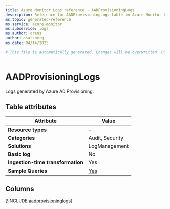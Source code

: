 ```yaml
---
title: Azure Monitor Logs reference - AADProvisioningLogs
description: Reference for AADProvisioningLogs table in Azure Monitor Logs.
ms.topic: generated-reference
ms.service: azure-monitor
ms.subservice: logs
ms.author: orens
author: osalzberg
ms.date: 04/14/2025

# This file is automatically generated. Changes will be overwritten. Do not change this file directly.
---
```


# AADProvisioningLogs

Logs generated by Azure AD Provisioning.


## Table attributes

|Attribute|Value|
|---|---|
|**Resource types**|-|
|**Categories**|Audit, Security|
|**Solutions**| LogManagement|
|**Basic log**|No|
|**Ingestion-time transformation**|Yes|
|**Sample Queries**|[Yes](/azure/azure-monitor/reference/queries/aadprovisioninglogs)|



## Columns
  
[!INCLUDE [aadprovisioninglogs](~/reusable-content/ce-skilling/azure/includes/azure-monitor/reference/tables/aadprovisioninglogs-include.md)]
